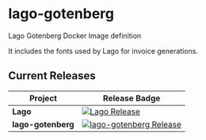 # lago-gotenberg
Lago Gotenberg Docker Image definition

It includes the fonts used by Lago for invoice generations.

## Current Releases

| Project            | Release Badge                                                                                       |
|--------------------|-----------------------------------------------------------------------------------------------------|
| **Lago**           | [![Lago Release](https://img.shields.io/github/v/release/getlago/lago)](https://github.com/getlago/lago/releases) |
| **lago-gotenberg**     | [![lago-gotenberg Release](https://img.shields.io/github/v/release/getlago/lago-gotenberg)](https://github.com/getlago/lago-gotenberg/releases) |